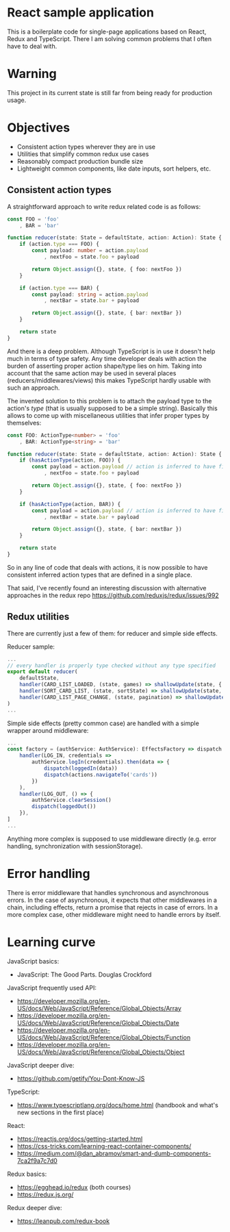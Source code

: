 # React sample application
This is a boilerplate code for single-page applications based on React, Redux and TypeScript.
There I am solving common problems that I often have to deal with.

# Warning
This project in its current state is still far from being ready for production usage.

# Objectives
- Consistent action types wherever they are in use
- Utilities that simplify common redux use cases
- Reasonably compact production bundle size
- Lightweight common components, like date inputs, sort helpers, etc.

## Consistent action types
A straightforward approach to write redux related code is as follows:
```ts
const FOO = 'foo'
    , BAR = 'bar'

function reducer(state: State = defaultState, action: Action): State {
    if (action.type === FOO) {
        const payload: number = action.payload
            , nextFoo = state.foo + payload

        return Object.assign({}, state, { foo: nextFoo })
    }

    if (action.type === BAR) {
        const payload: string = action.payload
            , nextBar = state.bar + payload

        return Object.assign({}, state, { bar: nextBar })
    }

    return state
}
```
And there is a deep problem. Although TypeScript is in use it doesn't help much in terms of type safety.
Any time developer deals with action the burden of asserting proper action shape/type lies on him.
Taking into account that the same action may be used in several places (reducers/middlewares/views) this
makes TypeScript hardly usable with such an approach.

The invented solution to this problem is to attach the payload type to the action's *type* (that is usually supposed to be a simple string).
Basically this allows to come up with miscellaneous utilities that infer proper types by themselves:
```ts
const FOO: ActionType<number> = 'foo'
    , BAR: ActionType<string> = 'bar'

function reducer(state: State = defaultState, action: Action): State {
    if (hasActionType(action, FOO)) {
        const payload = action.payload // action is inferred to have field 'payload: number'
            , nextFoo = state.foo + payload

        return Object.assign({}, state, { foo: nextFoo })
    }

    if (hasActionType(action, BAR)) {
        const payload = action.payload // action is inferred to have field 'payload: string'
            , nextBar = state.bar + payload

        return Object.assign({}, state, { bar: nextBar })
    }

    return state
}
```
So in any line of code that deals with actions, it is now possible to have consistent inferred action types
that are defined in a single place.

That said, I've recently found an interesting discussion with alternative approaches in the redux repo
https://github.com/reduxjs/redux/issues/992

## Redux utilities
There are currently just a few of them: for reducer and simple side effects.

Reducer sample:
```ts
...
// every handler is properly type checked without any type specified
export default reducer(
    defaultState,
    handler(CARD_LIST_LOADED, (state, games) => shallowUpdate(state, { games })),
    handler(SORT_CARD_LIST, (state, sortState) => shallowUpdate(state, { games: sortGames(state.games, sortState) })),
    handler(CARD_LIST_PAGE_CHANGE, (state, pagination) => shallowUpdate(state, { pagination })),
)
...
```

Simple side effects (pretty common case) are handled with a simple wrapper around middleware:
```ts
...
const factory = (authService: AuthService): EffectsFactory => dispatch => [
    handler(LOG_IN, credentials =>
        authService.logIn(credentials).then(data => {
            dispatch(loggedIn(data))
            dispatch(actions.navigateTo('cards'))
        })
    ),
    handler(LOG_OUT, () => {
        authService.clearSession()
        dispatch(loggedOut())
    }),
]
...
```
Anything more complex is supposed to use middleware directly (e.g. error handling, synchronization with sessionStorage).

# Error handling
There is error middleware that handles synchronous and asynchronous errors. In the case of asynchronous, it expects that other middlewares in a chain,
including effects, return a promise that rejects in case of errors. In a more complex case, other middleware might need to handle errors by itself.

# Learning curve
JavaScript basics:
- JavaScript: The Good Parts. Douglas Crockford

JavaScript frequently used API:
- https://developer.mozilla.org/en-US/docs/Web/JavaScript/Reference/Global_Objects/Array
- https://developer.mozilla.org/en-US/docs/Web/JavaScript/Reference/Global_Objects/Date
- https://developer.mozilla.org/en-US/docs/Web/JavaScript/Reference/Global_Objects/Function
- https://developer.mozilla.org/en-US/docs/Web/JavaScript/Reference/Global_Objects/Object

JavaScript deeper dive:
- https://github.com/getify/You-Dont-Know-JS

TypeScript:
- https://www.typescriptlang.org/docs/home.html (handbook and what's new sections in the first place)

React:
- https://reactjs.org/docs/getting-started.html
- https://css-tricks.com/learning-react-container-components/
- https://medium.com/@dan_abramov/smart-and-dumb-components-7ca2f9a7c7d0

Redux basics:
- https://egghead.io/redux (both courses)
- https://redux.js.org/

Redux deeper dive:
- https://leanpub.com/redux-book
